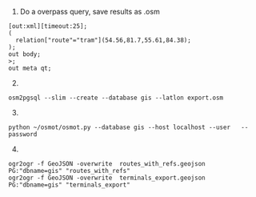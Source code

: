 1. Do a overpass query, save results as .osm


```
[out:xml][timeout:25];
(
  relation["route"="tram"](54.56,81.7,55.61,84.38);
);
out body;
>;
out meta qt;
```
2. 
```
osm2pgsql --slim --create --database gis --latlon export.osm
```
3. 
```
python ~/osmot/osmot.py --database gis --host localhost --user   --password 
```
4. 
```
ogr2ogr -f GeoJSON -overwrite  routes_with_refs.geojson  PG:"dbname=gis" "routes_with_refs"
ogr2ogr -f GeoJSON -overwrite  terminals_export.geojson  PG:"dbname=gis" "terminals_export"
```
